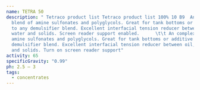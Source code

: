 ```yaml
---
name: TETRA 50
description: " Tetraco product list Tetraco product list 100% 10 B9  An complex
  blend of amine sulfonates and polyglycols. Great for tank bottoms or additive
  to any demulsifier blend. Excellent interfacial tension reducer between oil,
  water and solids. Screen reader support enabled.      \t\t An complex blend of
  amine sulfonates and polyglycols. Great for tank bottoms or additive to any
  demulsifier blend. Excellent interfacial tension reducer between oil, water
  and solids. Turn on screen reader support"
activity: 65
specificGravity: "0.99"
ph: 2.5 – 3
tags:
  - concentrates
---
```

